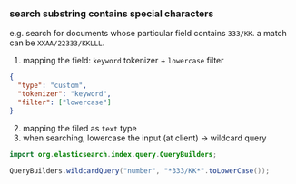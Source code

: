 
### search substring contains special characters 
e.g. search for documents whose particular field contains `333/KK`. a match can be `XXAA/22333/KKLLL`.

1. mapping the field: `keyword` tokenizer + `lowercase` filter

```json
{
  "type": "custom",
  "tokenizer": "keyword",
  "filter": ["lowercase"]
}
```

2. mapping the filed as `text` type
3. when searching, lowercase the input (at client) -> wildcard query
```java
import org.elasticsearch.index.query.QueryBuilders;

QueryBuilders.wildcardQuery("number", "*333/KK*".toLowerCase());
```
